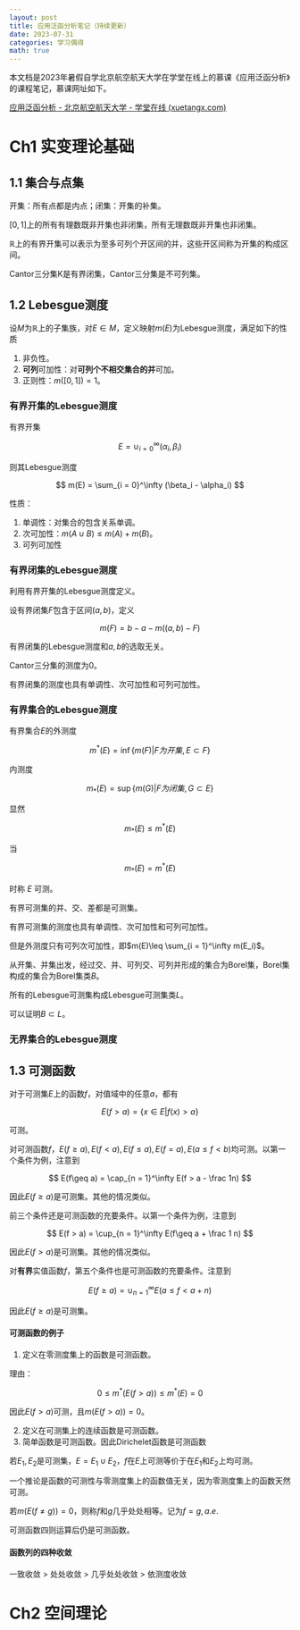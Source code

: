 ```yaml
---
layout: post
title: 应用泛函分析笔记（持续更新）
date: 2023-07-31
categories: 学习偶得
math: true
---
```


本文档是2023年暑假自学北京航空航天大学在学堂在线上的慕课《应用泛函分析》的课程笔记，慕课网址如下。

[应用泛函分析 - 北京航空航天大学 - 学堂在线 (xuetangx.com)](https://www.xuetangx.com/course/buaaP0701KC008449/14773941?channel=i.area.learn_title)



# Ch1 实变理论基础

## 1.1 集合与点集

开集：所有点都是内点；闭集：开集的补集。

$[0,1]$上的所有有理数既非开集也非闭集，所有无理数既非开集也非闭集。

$\mathbb{R}$上的有界开集可以表示为至多可列个开区间的并，这些开区间称为开集的构成区间。

Cantor三分集K是有界闭集，Cantor三分集是不可列集。



## 1.2 Lebesgue测度

设$M$为$\mathbb{R}$上的子集族，对$E\in M$，定义映射$m(E)$为Lebesgue测度，满足如下的性质

1. 非负性。
2. **可列**可加性：对**可列个不相交集合的并**可加。
3. 正则性：$m([0,1]) = 1$。



### 有界开集的Lebesgue测度

有界开集

$$
E = \cup_{i = 0}^\infty (\alpha_i, \beta_i)
$$

则其Lebesgue测度

$$
m(E) = \sum_{i = 0}^\infty (\beta_i - \alpha_i)
$$

性质：

1. 单调性：对集合的包含关系单调。
2. 次可加性：$m(A\cup B) \leq m(A) + m(B)$。
3. 可列可加性



### 有界闭集的Lebesgue测度

利用有界开集的Lebesgue测度定义。

设有界闭集$F$包含于区间$(a,b)$，定义

$$
m(F) = b-a - m((a,b) - F)
$$

有界闭集的Lebesgue测度和$a,b$的选取无关。

Cantor三分集的测度为0。

有界闭集的测度也具有单调性、次可加性和可列可加性。



### 有界集合的Lebesgue测度

有界集合$E$的外测度

$$
m^*(E) = \inf\{m(F) | F为开集, E\subset F\}
$$

内测度

$$
m_*(E) = \sup\{m(G) | F为闭集, G\subset E\}
$$

显然 

$$
m_*(E)\leq m^*(E)
$$

当 

$$
m_*(E) = m^*(E)
$$ 

时称 $E$ 可测。

有界可测集的并、交、差都是可测集。

有界可测集的测度也具有单调性、次可加性和可列可加性。

但是外测度只有可列次可加性，即$m(E)\leq \sum_{i = 1}^\infty m(E_i)$。



从开集、并集出发，经过交、并、可列交、可列并形成的集合为Borel集，Borel集构成的集合为Borel集类$B$。

所有的Lebesgue可测集构成Lebesgue可测集类$L$。

可以证明$B\subset L$。



### 无界集合的Lebesgue测度



## 1.3 可测函数

对于可测集$E$上的函数$f$，对值域中的任意$a$，都有

$$
E(f > a) = \{x\in E | f(x) > a\}
$$

可测。

对可测函数$f$，$E(f\geq a), E(f < a), E(f\leq a), E(f = a), E(a\leq f < b)$均可测。以第一个条件为例，注意到

$$
E(f\geq a) = \cap_{n = 1}^\infty E(f > a - \frac 1n)
$$

因此$E(f\geq a)$是可测集。其他的情况类似。

前三个条件还是可测函数的充要条件。以第一个条件为例，注意到

$$
E(f > a) = \cup_{n = 1}^\infty E(f\geq a + \frac 1 n)
$$

因此$E(f > a)$是可测集。其他的情况类似。

对**有界**实值函数$f$，第五个条件也是可测函数的充要条件。注意到

$$
E(f\geq a) = \cup_{n = 1}^\infty E(a\leq f < a + n)
$$

因此$E(f\geq a)$是可测集。



#### 可测函数的例子

1. 定义在零测度集上的函数是可测函数。

理由：

$$
0\leq m^*(E(f > a))\leq m^*(E) = 0
$$

因此$E(f > a)$可测，且$m(E(f > a)) = 0$。

2. 定义在可测集上的连续函数是可测函数。
3. 简单函数是可测函数。因此Dirichelet函数是可测函数



若$E_1,E_2$是可测集，$E = E_1\cup E_2$，$f$在$E$上可测等价于在$E_1$和$E_2$上均可测。

一个推论是函数的可测性与零测度集上的函数值无关，因为零测度集上的函数天然可测。

若$m(E(f\neq g)) = 0$，则称$f$和$g$几乎处处相等。记为$f = g,a.e.$

可测函数四则运算后仍是可测函数。



#### 函数列的四种收敛

一致收敛 > 处处收敛 > 几乎处处收敛 > 依测度收敛



# Ch2 空间理论

